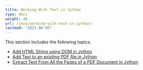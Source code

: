 ```yaml
---
title: Working With Text in Jython
type: docs
weight: 40
url: /java/working-with-text-in-jython/
lastmod: "2021-06-05"
---
```


This section includes the following topics:

- [Add HTML String using DOM in Jython](/pdf/java/add-html-string-using-dom-in-jython/)
- [Add Text to an existing PDF file in Jython](/pdf/java/add-text-to-an-existing-pdf-file-in-jython/)
- [Extract Text From All the Pages of a PDF Document in Jython](/pdf/java/extract-text-from-all-the-pages-of-a-pdf-document-in-jython/)
